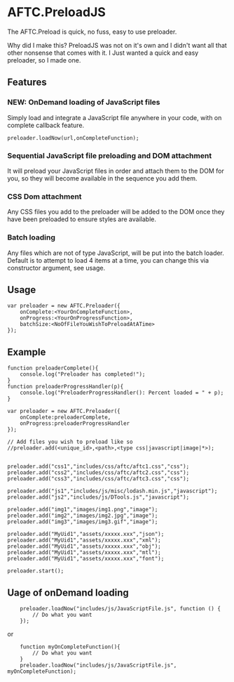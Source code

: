 # AFTC.PreloadJS
The AFTC.Preload is quick, no fuss, easy to use preloader.

Why did I make this? PreloadJS was not on it's own and I didn't want all that other nonsense that comes with it. I Just wanted a quick and easy preloader, so I made one.


## Features

### NEW: OnDemand loading of JavaScript files
Simply load and integrate a JavaScript file anywhere in your code, with on complete callback feature.
```
preloader.loadNow(url,onCompleteFunction);
```

### Sequential JavaScript file preloading and DOM attachment
It will preload your JavaScript files in order and attach them to the DOM for you, so they will become available in the sequence you add them.

### CSS Dom attachment
Any CSS files you add to the preloader will be added to the DOM once they have been preloaded to ensure styles are available.

### Batch loading
Any files which are not of type JavaScript, will be put into the batch loader. Default is to attempt to load 4 items at a time, you can change this via constructor argument, see usage.


## Usage
```
var preloader = new AFTC.Preloader({
    onComplete:<YourOnCompleteFunction>,
    onProgress:<YourOnProgressFunction>,
    batchSize:<NoOfFileYouWishToPreloadAtATime>
});
```


## Example 
```
function preloaderComplete(){
    console.log("Preloader has completed!");
}
function preloaderProgressHandler(p){
    console.log("PreloaderProgressHandler(): Percent loaded = " + p);
}

var preloader = new AFTC.Preloader({
    onComplete:preloaderComplete,
    onProgress:preloaderProgressHandler
});

// Add files you wish to preload like so
//preloader.add(<unique_id>,<path>,<type css|javascript|image|*>);


preloader.add("css1","includes/css/aftc/aftc1.css","css");
preloader.add("css2","includes/css/aftc/aftc2.css","css");
preloader.add("css3","includes/css/aftc/aftc3.css","css");

preloader.add("js1","includes/js/misc/lodash.min.js","javascript");
preloader.add("js2","includes/js/DTools.js","javascript");

preloader.add("img1","images/img1.png","image");
preloader.add("img2","images/img2.jpg","image");
preloader.add("img3","images/img3.gif","image");

preloader.add("MyUid1","assets/xxxxx.xxx","json");
preloader.add("MyUid1","assets/xxxxx.xxx","xml");
preloader.add("MyUid1","assets/xxxxx.xxx","obj");
preloader.add("MyUid1","assets/xxxxx.xxx","mtl");
preloader.add("MyUid1","assets/xxxxx.xxx","font");

preloader.start();
```



## Uage of onDemand loading
```
    preloader.loadNow("includes/js/JavaScriptFile.js", function () {
        // Do what you want
    });
```

or 

```
    function myOnCompleteFunction(){
        // Do what you want
    }
    preloader.loadNow("includes/js/JavaScriptFile.js", myOnCompleteFunction);
```